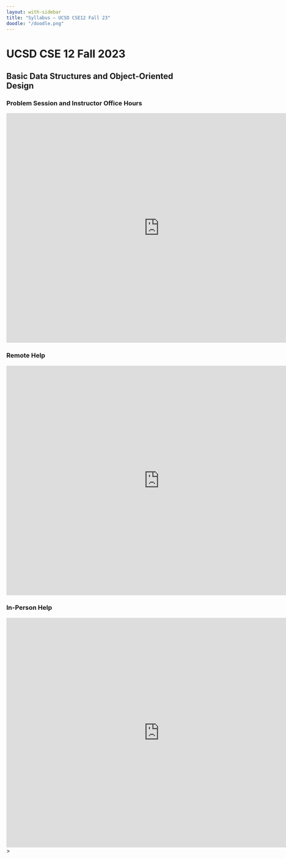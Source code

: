 ```yaml
---
layout: with-sidebar
title: "Syllabus – UCSD CSE12 Fall 23"
doodle: "/doodle.png"
---
```


# UCSD CSE 12 Fall 2023
## Basic Data Structures and Object-Oriented Design

### Problem Session and Instructor Office Hours

<iframe src="https://calendar.google.com/calendar/embed?src=c_d43de17f8389fbd08d85e58ef95e252d6ad7aa1e61d5b4dcf07ae8c2c2787dd8%40group.calendar.google.com&ctz=America%2FLos_Angeles" style="border: 0" width="800" height="600" frameborder="0" scrolling="no"></iframe>

### Remote Help

<iframe src="https://calendar.google.com/calendar/embed?src=c_63085ff4ec7102375ab5e8f5412a7859bb1e119f3fe3cb06327616c83c4a4cc0%40group.calendar.google.com&ctz=America%2FLos_Angeles" style="border: 0" width="800" height="600" frameborder="0" scrolling="no"></iframe>

### In-Person Help

<iframe src="https://calendar.google.com/calendar/embed?src=c_49310e531a598365bcad10ea69a0cc9aa47dbf69f9d3601a4e0996c8e69cca1c%40group.calendar.google.com&ctz=America%2FLos_Angeles" style="border: 0" width="800" height="600" frameborder="0" scrolling="no"></iframe>>
